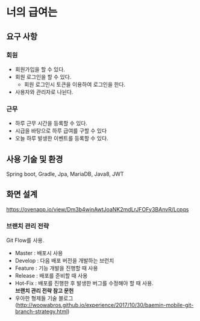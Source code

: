 # 너의 급여는

## 요구 사항

### 회원

- 회원가입을 할 수 있다.
- 회원 로그인을 할 수 있다.
  - 회원 로그인시 토큰을 이용하여 로그인을 한다.
- 사용자와 관리자로 나뉜다.

### 근무

- 하루 근무 시간을 등록할 수 있다.
- 시급을 바탕으로 하루 급여를 구할 수 있다
- 오늘 하루 발생한 이벤트를 등록할 수 있다.

## 사용 기술 및 환경

Spring boot, Gradle, Jpa, MariaDB, Java8, JWT

## 화면 설계

https://ovenapp.io/view/Dm3b4wjnAwtJoaNK2mdLrJFOFy3BAnvR/Lcpqs

### 브랜치 관리 전략

Git Flow를 사용.<br />

- Master : 배포시 사용
- Develop : 다음 배포 버전을 개발하는 브런치
- Feature : 기능 개발을 진행할 때 사용
- Release : 배포를 준비할 때 사용
- Hot-Fix : 배포를 진행한 후 발생한 버그를 수정해야 할 때 사용.
  <br>
  <b>브랜치 관리 전략 참고 문헌</b><br>
- 우아한 형제들 기술 블로그(http://woowabros.github.io/experience/2017/10/30/baemin-mobile-git-branch-strategy.html)

